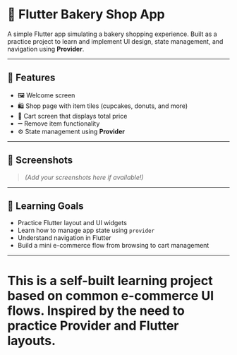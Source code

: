 # 🧁 Flutter Bakery Shop App

A simple Flutter app simulating a bakery shopping experience. Built as a practice project to learn and implement UI design, state management, and navigation using **Provider**.

---

## 📱 Features

- 🖼️ Welcome screen
- 🛍️ Shop page with item tiles (cupcakes, donuts, and more)
- 🛒 Cart screen that displays total price
- ➖ Remove item functionality
- ⚙️ State management using **Provider**

---

## 📸 Screenshots

> _(Add your screenshots here if available!)_

---

## 🧠 Learning Goals

- Practice Flutter layout and UI widgets
- Learn how to manage app state using `provider`
- Understand navigation in Flutter
- Build a mini e-commerce flow from browsing to cart management

---

# This is a self-built learning project based on common e-commerce UI flows. Inspired by the need to practice Provider and Flutter layouts.
